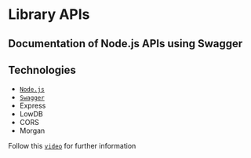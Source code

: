 # Library APIs

## Documentation of Node.js APIs using Swagger

## Technologies

- [`Node.js`](https://nodejs.org/en/)
- [`Swagger`](https://swagger.io/)
- Express
- LowDB
- CORS
- Morgan

Follow this [`video`](https://www.youtube.com/watch?v=S8kmHtQeflo) for further information